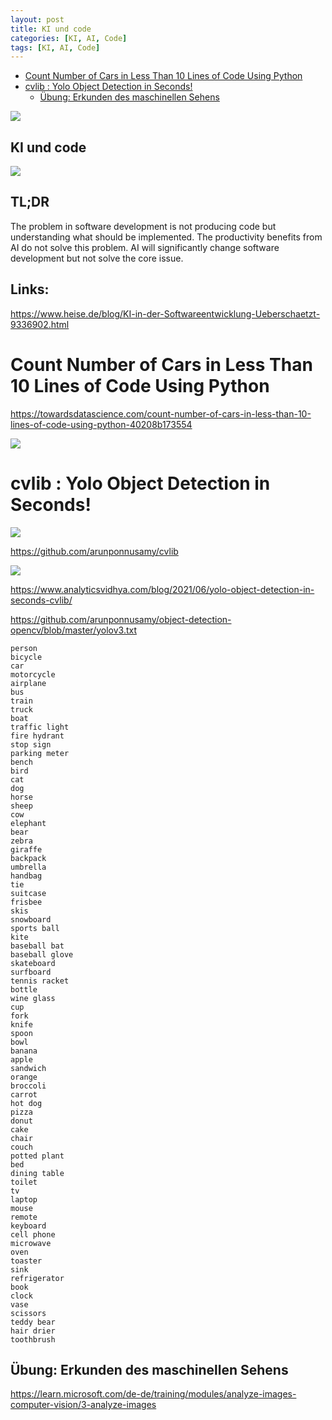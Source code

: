 ```yaml
---
layout: post
title: KI und code 
categories: [KI, AI, Code]
tags: [KI, AI, Code]
---
```

- [Count Number of Cars in Less Than 10 Lines of Code Using Python](#count-number-of-cars-in-less-than-10-lines-of-code-using-python)
- [cvlib : Yolo Object Detection in Seconds!](#cvlib--yolo-object-detection-in-seconds)
  - [Übung: Erkunden des maschinellen Sehens](#übung-erkunden-des-maschinellen-sehens)



![](../pics/2023-11-09-ki-code_image_1.png)

## KI und code 

![](../pics/2023-11-09-ki-code_image_2.png)

## TL;DR
The problem in software development is not producing code but understanding what should be implemented. The productivity benefits from AI do not solve this problem. AI will significantly change software development but not solve the core issue.

## Links:
<https://www.heise.de/blog/KI-in-der-Softwareentwicklung-Ueberschaetzt-9336902.html>


# Count Number of Cars in Less Than 10 Lines of Code Using Python


<https://towardsdatascience.com/count-number-of-cars-in-less-than-10-lines-of-code-using-python-40208b173554>

![](../pics/2023-11-09-ki-code_image_3.png)


# cvlib : Yolo Object Detection in Seconds!

![](../pics/2023-11-09-ki-code_image_4.png)

<https://github.com/arunponnusamy/cvlib>

![](../pics/2023-11-09-ki-code_image_5.png) 

<https://www.analyticsvidhya.com/blog/2021/06/yolo-object-detection-in-seconds-cvlib/>

<https://github.com/arunponnusamy/object-detection-opencv/blob/master/yolov3.txt>

```
person
bicycle
car
motorcycle
airplane
bus
train
truck
boat
traffic light
fire hydrant
stop sign
parking meter
bench
bird
cat
dog
horse
sheep
cow
elephant
bear
zebra
giraffe
backpack
umbrella
handbag
tie
suitcase
frisbee
skis
snowboard
sports ball
kite
baseball bat
baseball glove
skateboard
surfboard
tennis racket
bottle
wine glass
cup
fork
knife
spoon
bowl
banana
apple
sandwich
orange
broccoli
carrot
hot dog
pizza
donut
cake
chair
couch
potted plant
bed
dining table
toilet
tv
laptop
mouse
remote
keyboard
cell phone
microwave
oven
toaster
sink
refrigerator
book
clock
vase
scissors
teddy bear
hair drier
toothbrush
```

## Übung: Erkunden des maschinellen Sehens

https://learn.microsoft.com/de-de/training/modules/analyze-images-computer-vision/3-analyze-images

